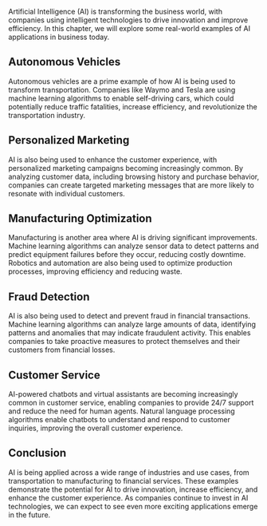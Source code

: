 
Artificial Intelligence (AI) is transforming the business world, with companies using intelligent technologies to drive innovation and improve efficiency. In this chapter, we will explore some real-world examples of AI applications in business today.

Autonomous Vehicles
-------------------

Autonomous vehicles are a prime example of how AI is being used to transform transportation. Companies like Waymo and Tesla are using machine learning algorithms to enable self-driving cars, which could potentially reduce traffic fatalities, increase efficiency, and revolutionize the transportation industry.

Personalized Marketing
----------------------

AI is also being used to enhance the customer experience, with personalized marketing campaigns becoming increasingly common. By analyzing customer data, including browsing history and purchase behavior, companies can create targeted marketing messages that are more likely to resonate with individual customers.

Manufacturing Optimization
--------------------------

Manufacturing is another area where AI is driving significant improvements. Machine learning algorithms can analyze sensor data to detect patterns and predict equipment failures before they occur, reducing costly downtime. Robotics and automation are also being used to optimize production processes, improving efficiency and reducing waste.

Fraud Detection
---------------

AI is also being used to detect and prevent fraud in financial transactions. Machine learning algorithms can analyze large amounts of data, identifying patterns and anomalies that may indicate fraudulent activity. This enables companies to take proactive measures to protect themselves and their customers from financial losses.

Customer Service
----------------

AI-powered chatbots and virtual assistants are becoming increasingly common in customer service, enabling companies to provide 24/7 support and reduce the need for human agents. Natural language processing algorithms enable chatbots to understand and respond to customer inquiries, improving the overall customer experience.

Conclusion
----------

AI is being applied across a wide range of industries and use cases, from transportation to manufacturing to financial services. These examples demonstrate the potential for AI to drive innovation, increase efficiency, and enhance the customer experience. As companies continue to invest in AI technologies, we can expect to see even more exciting applications emerge in the future.
